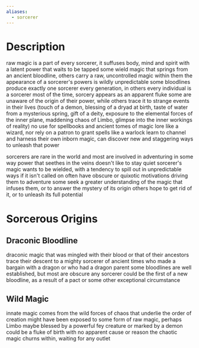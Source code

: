 ```yaml
---
aliases:
  - sorcerer
---
```

# Description
raw magic is a part of every sorcerer, it suffuses body, mind and spirit with a latent power that waits to be tapped
some wield magic that springs from an ancient bloodline, others carry a raw, uncontrolled magic within them
the appearance of a sorcerer's powers is wildly unpredictable
some bloodlines produce exactly one sorcerer every generation, in others every individual is a sorcerer
most of the time, sorcery appears as an apparent fluke
some are unaware of the origin of their power, while others trace it to strange events in their lives (touch of a demon, blessing of a dryad at birth, taste of water from a mysterious spring, gift of a deity, exposure to the elemental forces of the inner plane, maddening chaos of Limbo, glimpse into the inner workings of reality)
no use for spellbooks and ancient tomes of magic lore like a wizard, nor rely on a patron to grant spells like a warlock
learn to channel and harness their own inborn magic, can discover new and staggering ways to unleash that power

sorcerers are rare in the world and most are involved in adventuring in some way
power that seethes in the veins doesn't like to stay quiet
sorcerer's magic wants to be wielded, with a tendency to spill out in unpredictable ways if it isn't called on
often have obscure or quixotic motivations driving them to adventure
some seek a greater understanding of the magic that infuses them, or to answer the mystery of its origin
others hope to get rid of it, or to unleash its full potential
# Sorcerous Origins
## Draconic Bloodline
draconic magic that was mingled with their blood or that of their ancestors
trace their descent to a mighty sorcerer of ancient times who made a bargain with a dragon or who had a dragon parent
some bloodlines are well established, but most are obscure
any sorcerer could be the first of a new bloodline, as a result of a pact or some other exceptional circumstance
## Wild Magic
innate magic comes from the wild forces of chaos that underlie the order of creation
might have been exposed to some form of raw magic, perhaps Limbo
maybe blessed by a powerful fey creature or marked by a demon
could be a fluke of birth with no apparent cause or reason
the chaotic magic churns within, waiting for any outlet